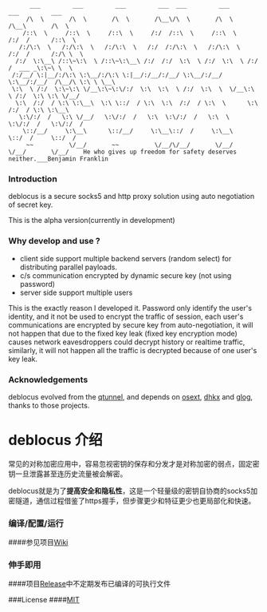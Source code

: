 ```
      ___         ___         ___         ___  ___         ___         ___         ___     
     /\  \       /\  \       /\  \       /\__\/\  \       /\  \       /\__\       /\  \    
    /::\  \     /::\  \     /::\  \     /:/  /::\  \     /::\  \     /:/  /      /::\  \   
   /:/\:\  \   /:/\:\  \   /:/\:\  \   /:/  /:/\:\  \   /:/\:\  \   /:/  /      /:/\ \  \  
  /:/  \:\__\ /::\~\:\  \ /::\~\:\__\ /:/  /:/  \:\  \ /:/  \:\  \ /:/  /  ___ _\:\~\ \  \ 
 /:/__/ \:|__/:/\:\ \:\__/:/\:\ \:|__/:/__/:/__/ \:\__/:/__/ \:\__/:/__/  /\__/\ \:\ \ \__\
 \:\  \ /:/  \:\~\:\ \/__\:\~\:\/:/  \:\  \:\  \ /:/  \:\  \  \/__\:\  \ /:/  \:\ \:\ \/__/
  \:\  /:/  / \:\ \:\__\  \:\ \::/  / \:\  \:\  /:/  / \:\  \      \:\  /:/  / \:\ \:\__\  
   \:\/:/  /   \:\ \/__/   \:\/:/  /   \:\  \:\/:/  /   \:\  \      \:\/:/  /   \:\/:/  /  
    \::/__/     \:\__\      \::/__/     \:\__\::/  /     \:\__\      \::/  /     \::/  /   
     ~~          \/__/       ~~          \/__/\/__/       \/__/       \/__/       \/__/    He who gives up freedom for safety deserves neither.___Benjamin Franklin
```

### Introduction

deblocus is a secure socks5 and http proxy solution using auto negotiation of secret key.

This is the alpha version(currently in development)

### Why develop and use ?

- client side support multiple backend servers (random select) for distributing parallel payloads.
- c/s communication encrypted by dynamic secure key (not using password)
- server side support multiple users

This is the exactly reason I developed it. Password only identify the user's identity, and it not be used to encrypt the traffic of session, each user's communications are encrypted by secure key from auto-negotiation, it will not happen that due to the fixed key leak (fixed key encryption mode) causes network eavesdroppers could decrypt history or realtime traffic, similarly, it will not happen all the traffic is decrypted because of one user's key leak.

### Acknowledgements

deblocus evolved from the [qtunnel](https://github.com/getqujing/qtunnel), and depends on [osext](https://bitbucket.org/kardianos/osext), [dhkx](https://github.com/monnand/dhkx) and [glog](https://github.com/golang/glog), thanks to those projects.

# deblocus 介绍

常见的对称加密应用中，容易忽视密钥的保存和分发才是对称加密的弱点，固定密钥一旦泄露甚至连历史流量被会解密。

deblocus就是为了**提高安全和隐私性**，这是一个轻量级的密钥自协商的socks5加密隧道，通信过程借鉴了https握手，但步骤更少和特征更少也更局部化和快速。

### 编译/配置/运行

####参见项目[Wiki](https://github.com/spance/deblocus/wiki)

### 伸手即用

####项目[Release](https://github.com/spance/deblocus/releases)中不定期发布已编译的可执行文件

###License
####[MIT](https://github.com/spance/deblocus/blob/master/LICENSE)
